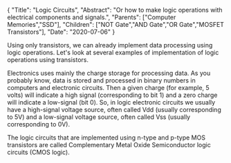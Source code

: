 {
	"Title": "Logic Circuits",
	"Abstract": "Or how to make logic operations with electrical components and signals.", 
	"Parents": ["Computer Memories","SSD"], 
	"Children": ["NOT Gate","AND Gate","OR Gate","MOSFET Transistors"],
	"Date": "2020-07-06"
}

Using only transistors, we can already implement data processing using logic operations. Let's look at several examples of implementation of logic operations using transistors. 

Electronics uses mainly the charge storage for processing data. As you probably know, data is stored and processed in binary numbers in computers and electronic circuits. Then a given charge (for example, 5 volts) will indicate a high signal (corresponding to bit 1) and a zero charge will indicate a low-signal (bit 0). So, in logic electronic circuits we usually have a high-signal voltage source, often called Vdd (usually corresponding to 5V) and a low-signal voltage source, often called Vss (usually corresponding to 0V).

The logic circuits that are implemented using n-type and p-type MOS transistors are called Complementary Metal Oxide Semiconductor logic circuits (CMOS logic).